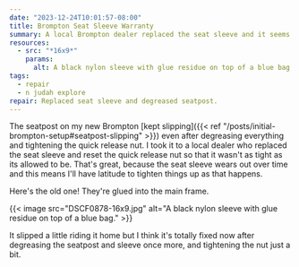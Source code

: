 ```yaml
---
date: "2023-12-24T10:01:57-08:00"
title: Brompton Seat Sleeve Warranty
summary: A local Brompton dealer replaced the seat sleeve and it seems to have fixed the slipping seatpost.
resources:
  - src: "*16x9*"
    params:
      alt: A black nylon sleeve with glue residue on top of a blue bag.
tags:
  - repair
  - n judah explore
repair: Replaced seat sleeve and degreased seatpost.
---
```


The seatpost on my new Brompton [kept slipping]({{< ref "/posts/initial-brompton-setup#seatpost-slipping" >}}) even after degreasing everything and tightening the quick release nut. I took it to a local dealer who replaced the seat sleeve and reset the quick release nut so that it wasn't as tight as its allowed to be. That's great, because the seat sleeve wears out over time and this means I'll have latitude to tighten things up as that happens.

Here's the old one! They're glued into the main frame.

{{< image src="DSCF0878-16x9.jpg" alt="A black nylon sleeve with glue residue on top of a blue bag." >}}

It slipped a little riding it home but I think it's totally fixed now after degreasing the seatpost and sleeve once more, and tightening the nut just a bit.